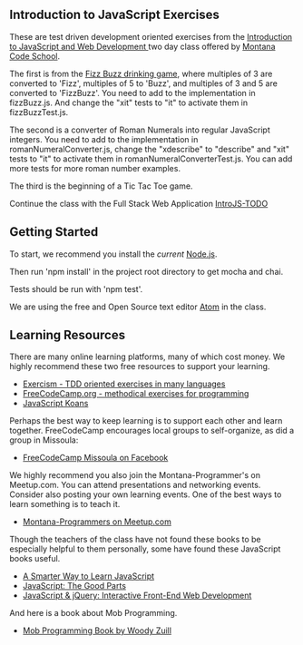 ## Introduction to JavaScript Exercises

These are test driven development oriented exercises from the
[Introduction to JavaScript and Web Development
](http://montanacodeschool.com/other-courses/intro-to-javascript-web-development-26501983145/) two day class offered by [Montana Code School](http://montanacodeschool.com).

The first is from the
[Fizz Buzz drinking game](https://en.wikipedia.org/wiki/Fizz_buzz),
where multiples of 3 are converted to 'Fizz', multiples of 5 to 'Buzz', and
multiples of 3 and 5 are converted to 'FizzBuzz'. You need to add to the
implementation in fizzBuzz.js. And change the "xit" tests to "it" to activate
them in fizzBuzzTest.js.

The second is a converter of Roman Numerals into regular JavaScript
integers. You need to add to the implementation in romanNumeralConverter.js,
change the "xdescribe" to "describe" and "xit" tests to "it" to activate them
in romanNumeralConverterTest.js. You can add more tests for more roman
number examples.

The third is the beginning of a Tic Tac Toe game.

Continue the class with the Full Stack Web Application [IntroJS-TODO
](https://github.com/Montana-Code-School/introjs-todo)

## Getting Started

To start, we recommend you install the *current*
[Node.js](https://nodejs.org/en/download/).

Then run 'npm install' in the project root directory to get mocha and chai.

Tests should be run with 'npm test'.

We are using the free and Open Source text editor [Atom](https://atom.io/)
in the class.

## Learning Resources

There are many online learning platforms, many of which cost money. We highly recommend these
two free resources to support your learning.
* [Exercism - TDD oriented exercises in many languages](http://exercism.io/)
* [FreeCodeCamp.org - methodical exercises for programming](http://freecodecamp.org)
* [JavaScript Koans](https://github.com/mrdavidlaing/javascript-koans)

Perhaps the best way to keep learning is to support each other and learn
together. FreeCodeCamp encourages local groups to self-organize, as did a
group in Missoula:
* [FreeCodeCamp Missoula on Facebook](https://www.facebook.com/groups/free.code.camp.missoula)

We highly recommend you also join the Montana-Programmer's on Meetup.com. You can attend
presentations and networking events. Consider also posting your own learning events. One of the
best ways to learn something is to teach it.
* [Montana-Programmers on Meetup.com](http://www.meetup.com/Montana-Programmers)

Though the teachers of the class have not found these books to be especially
helpful to them personally, some have found these JavaScript books useful.
* [A Smarter Way to Learn JavaScript](http://www.asmarterwaytolearn.com/)
* [JavaScript: The Good Parts](https://www.amazon.com/JavaScript-Good-Parts-Douglas-Crockford/dp/0596517742)
* [JavaScript & jQuery: Interactive Front-End Web Development](https://www.amazon.com/JavaScript-JQuery-Interactive-Front-End-Development/dp/1118531647)

And here is a book about Mob Programming.
* [Mob Programming Book by Woody Zuill](https://leanpub.com/mobprogramming)
